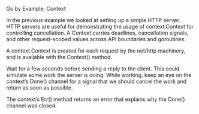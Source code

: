 Go by Example: Context

In the previous example we looked at setting up a simple HTTP server. HTTP servers are useful for demonstrating the usage of context.Context for controlling cancellation. A Context carries deadlines, cancellation signals, and other request-scoped values across API boundaries and goroutines.

A context.Context is created for each request by the net/http machinery, and is available with the Context() method.
	

Wait for a few seconds before sending a reply to the client. This could simulate some work the server is doing. While working, keep an eye on the context’s Done() channel for a signal that we should cancel the work and return as soon as possible.
	

The context’s Err() method returns an error that explains why the Done() channel was closed.